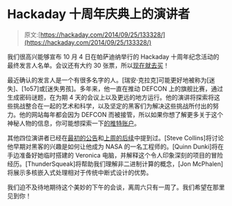 # Hackaday 十周年庆典上的演讲者

> 原文:[https://hackaday.com/2014/09/25/133328/](https://hackaday.com/2014/09/25/133328/)

我们很高兴能够宣布 10 月 4 日在帕萨迪纳举行的 Hackaday 十周年纪念活动的最终发言人名单。会议还有大约 30 张票，所以[现在就去买](https://www.eventbrite.com/e/hackaday-10th-anniversary-tickets-12962333689)！

最近确认的发言人是一个有很多名字的人。[瑞安·克拉克]可能更好地被称为[迷失]、[1o57]或[迷失男孩]。多年来，他一直在推动 DEFCON 上的旗舰比赛，通过生成密码谜题，在为期 4 天的会议上以及更远的地方运行。他的演讲将探索将这些挑战整合在一起的艺术和科学，以及坚定的黑客们为解决这些挑战所付出的努力。他的网站每年都会因为 DEFCON 而被接管，所以如果你想了解更多关于这个神秘人物的信息，你可能想探索一下[的推特账户](https://twitter.com/1o57)。

其他四位演讲者已经在[最初的公告](http://hackaday.com/2014/09/05/celebrate-hackadays-10th-anniversary-october-4th-in-pasadena/)和[上周的后续](http://hackaday.com/2014/09/17/hackadays-10th-the-celebration-is-imminent/)中提到过。[Steve Collins]将讨论他早期对黑客的兴趣是如何让他成为 NASA 的一名工程师的。[Quinn Dunki]将在手边准备好她临时搭建的 Veronica 电脑，并解释这个令人印象深刻的项目的冒险经历。[ThunderSqueak]将帮助我们理解非二进制计算的概念，[Jon McPhalen]将展示多核嵌入式处理相对于传统中断式设计的优势。

我们迫不及待地期待这个美妙的下午的会谈，离周六只有一周了。我们希望在那里见到你！